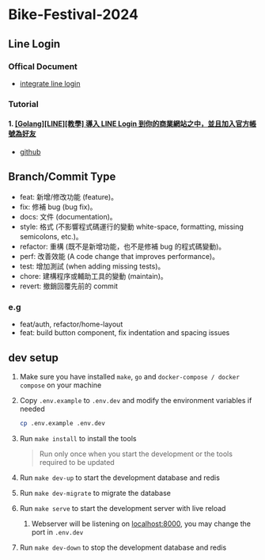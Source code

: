 # Bike-Festival-2024

## Line Login

### Offical Document

- [integrate line login](https://developers.line.biz/en/docs/line-login/integrate-line-login/)

### Tutorial

#### 1. [[Golang][LINE][教學] 導入 LINE Login 到你的商業網站之中，並且加入官方帳號為好友](https://www.evanlin.com/line-login/)

- [github](https://github.com/line/line-bot-sdk-go)

## Branch/Commit Type

- feat: 新增/修改功能 (feature)。
- fix: 修補 bug (bug fix)。
- docs: 文件 (documentation)。
- style: 格式 (不影響程式碼運行的變動 white-space, formatting, missing semicolons, etc.)。
- refactor: 重構 (既不是新增功能，也不是修補 bug 的程式碼變動)。
- perf: 改善效能 (A code change that improves performance)。
- test: 增加測試 (when adding missing tests)。
- chore: 建構程序或輔助工具的變動 (maintain)。
- revert: 撤銷回覆先前的 commit

### e.g

- feat/auth, refactor/home-layout
- feat: build button component, fix indentation and spacing issues

## dev setup

1. Make sure you have installed `make`, `go` and `docker-compose / docker compose` on your machine
2. Copy `.env.example` to `.env.dev` and modify the environment variables if needed

   ```bash
   cp .env.example .env.dev
   ```

3. Run `make install` to install the tools
   > Run only once when you start the development or the tools required to be updated
4. Run `make dev-up` to start the development database and redis
5. Run `make dev-migrate` to migrate the database
6. Run `make serve` to start the development server with live reload
   1. Webserver will be listening on [localhost:8000](http://localhost:8000), you may change the port in `.env.dev`
7. Run `make dev-down` to stop the development database and redis
